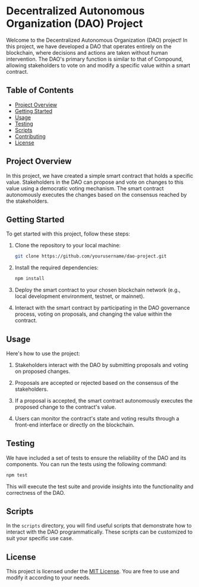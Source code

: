 
# Decentralized Autonomous Organization (DAO) Project

Welcome to the Decentralized Autonomous Organization (DAO) project! In this project, we have developed a DAO that operates entirely on the blockchain, where decisions and actions are taken without human intervention. The DAO's primary function is similar to that of Compound, allowing stakeholders to vote on and modify a specific value within a smart contract.

## Table of Contents

- [Project Overview](#project-overview)
- [Getting Started](#getting-started)
- [Usage](#usage)
- [Testing](#testing)
- [Scripts](#scripts)
- [Contributing](#contributing)
- [License](#license)

## Project Overview

In this project, we have created a simple smart contract that holds a specific value. Stakeholders in the DAO can propose and vote on changes to this value using a democratic voting mechanism. The smart contract autonomously executes the changes based on the consensus reached by the stakeholders.

## Getting Started

To get started with this project, follow these steps:

1. Clone the repository to your local machine:

   ```bash
   git clone https://github.com/yourusername/dao-project.git
   ```

2. Install the required dependencies:

   ```bash
   npm install
   ```

3. Deploy the smart contract to your chosen blockchain network (e.g., local development environment, testnet, or mainnet).

4. Interact with the smart contract by participating in the DAO governance process, voting on proposals, and changing the value within the contract.

## Usage

Here's how to use the project:

1. Stakeholders interact with the DAO by submitting proposals and voting on proposed changes.

2. Proposals are accepted or rejected based on the consensus of the stakeholders.

3. If a proposal is accepted, the smart contract autonomously executes the proposed change to the contract's value.

4. Users can monitor the contract's state and voting results through a front-end interface or directly on the blockchain.

## Testing

We have included a set of tests to ensure the reliability of the DAO and its components. You can run the tests using the following command:

```bash
npm test
```

This will execute the test suite and provide insights into the functionality and correctness of the DAO.

## Scripts

In the `scripts` directory, you will find useful scripts that demonstrate how to interact with the DAO programmatically. These scripts can be customized to suit your specific use case.



## License

This project is licensed under the [MIT License](LICENSE). You are free to use and modify it according to your needs.

